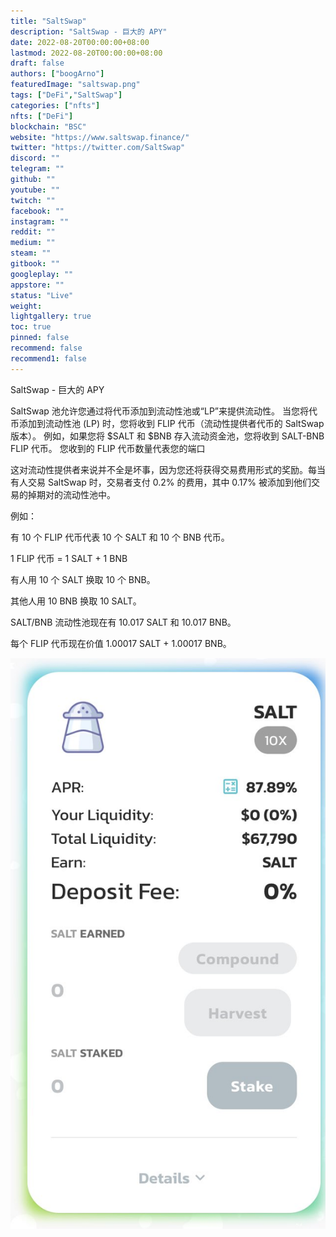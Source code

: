 ```yaml
---
title: "SaltSwap"
description: "SaltSwap - 巨大的 APY"
date: 2022-08-20T00:00:00+08:00
lastmod: 2022-08-20T00:00:00+08:00
draft: false
authors: ["boogArno"]
featuredImage: "saltswap.png"
tags: ["DeFi","SaltSwap"]
categories: ["nfts"]
nfts: ["DeFi"]
blockchain: "BSC"
website: "https://www.saltswap.finance/"
twitter: "https://twitter.com/SaltSwap"
discord: ""
telegram: ""
github: ""
youtube: ""
twitch: ""
facebook: ""
instagram: ""
reddit: ""
medium: ""
steam: ""
gitbook: ""
googleplay: ""
appstore: ""
status: "Live"
weight: 
lightgallery: true
toc: true
pinned: false
recommend: false
recommend1: false
---
```


SaltSwap - 巨大的 APY

SaltSwap 池允许您通过将代币添加到流动性池或“LP”来提供流动性。
当您将代币添加到流动性池 (LP) 时，您将收到 FLIP 代币（流动性提供者代币的 SaltSwap 版本）。
例如，如果您将 $SALT 和 $BNB 存入流动资金池，您将收到 SALT-BNB FLIP 代币。
您收到的 FLIP 代币数量代表您的端口

这对流动性提供者来说并不全是坏事，因为您还将获得交易费用形式的奖励。每当有人交易 SaltSwap 时，交易者支付 0.2% 的费用，其中 0.17% 被添加到他们交易的掉期对的流动性池中。

例如：

有 10 个 FLIP 代币代表 10 个 SALT 和 10 个 BNB 代币。

1 FLIP 代币 = 1 SALT + 1 BNB

有人用 10 个 SALT 换取 10 个 BNB。

其他人用 10 BNB 换取 10 SALT。

SALT/BNB 流动性池现在有 10.017 SALT 和 10.017 BNB。

每个 FLIP 代币现在价值 1.00017 SALT + 1.00017 BNB。

![E3rah3wWYAgYEiE](E3rah3wWYAgYEiE.jpg)